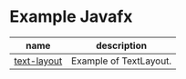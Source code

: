 # Example Javafx



| name                                           | description                                                  |
|------------------------------------------------|--------------------------------------------------------------|
| [text-layout](text-layout/)                  | Example of TextLayout.                        |


